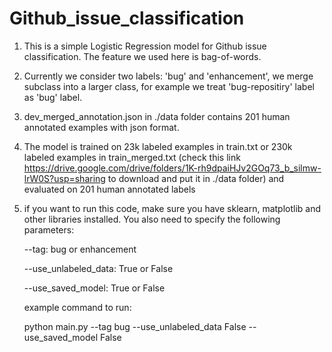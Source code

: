 # Github_issue_classification
1. This is a simple Logistic Regression model for Github issue classification. The feature we used here is bag-of-words.

2. Currently we consider two labels: 'bug' and 'enhancement', we merge subclass into a larger class, for example we treat
'bug-repositiry' label as 'bug' label.

3. dev_merged_annotation.json in ./data folder contains 201 human annotated examples with json format. 

4. The model is trained on 23k labeled examples in train.txt or 230k labeled examples in train_merged.txt (check this link https://drive.google.com/drive/folders/1K-rh9dpaiHJv2GOq73_b_silmw-lrW0S?usp=sharing to download and put it in ./data folder) and evaluated on 201 human annotated labels

5. if you want to run this code, make sure you have sklearn, matplotlib and other libraries installed. You also need to specify the following parameters:

    --tag: bug or enhancement
    
    --use_unlabeled_data: True or False
    
    --use_saved_model: True or False
    
    
    example command to run:
    
    python main.py --tag bug --use_unlabeled_data False --use_saved_model False
